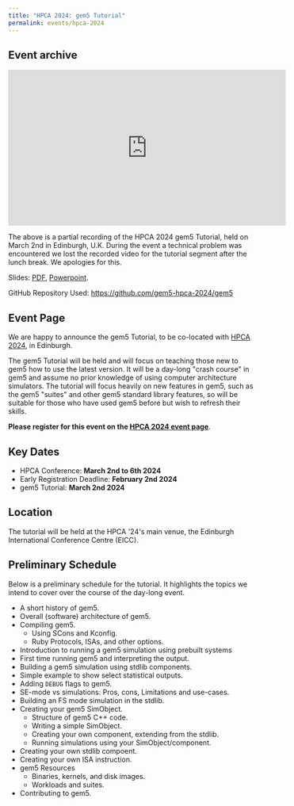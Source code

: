 ```yaml
---
title: "HPCA 2024: gem5 Tutorial"
permalink: events/hpca-2024
---
```

## Event archive

<iframe width="560" height="315" src="https://www.youtube.com/embed/m6u0gix9B3E" title="YouTube video player" frameborder="0" allow="accelerometer; autoplay; clipboard-write; encrypted-media; gyroscope; picture-in-picture; web-share" allowfullscreen></iframe>

The above is a partial recording of the HPCA 2024 gem5 Tutorial, held on March 2nd in Edinburgh, U.K.
During the event a technical problem was encountered we lost the recorded video for the tutorial segment after the lunch break.
We apologies for this.

Slides: [PDF](/assets/files/hpca2024-tutorial/gem5-tutorial-hpca-2024-slides.pdf), [Powerpoint](/assets/files/hpca2024-tutorial/gem5-tutorial-hpca-2024-slides.pptx).

GitHub Repository Used: <https://github.com/gem5-hpca-2024/gem5>

## Event Page

We are happy to announce the gem5 Tutorial, to be co-located with [HPCA 2024](https://hpca-conf.org/2024/), in Edinburgh.

The gem5 Tutorial will be held and will focus on teaching those new to gem5 how to use the latest version.
It will be a day-long "crash course" in gem5 and assume no prior knowledge of using computer architecture simulators.
The tutorial will focus heavily on new features in gem5, such as the gem5 "suites" and other gem5 standard library features, so will be suitable for those who have used gem5 before but wish to refresh their skills.

**Please register for this event on the [HPCA 2024 event page](https://hpca-conf.org/2024/)**.

## Key Dates

* HPCA Conference: **March 2nd to 6th 2024**
* Early Registration Deadline: **February 2nd 2024**
* gem5 Tutorial: **March 2nd 2024**

## Location

The tutorial will be held at the HPCA '24's main venue, the Edinburgh International Conference Centre (EICC).

## Preliminary Schedule

Below is a preliminary schedule for the tutorial.
It highlights the topics we intend to cover over the course of the day-long event.

* A short history of gem5.
* Overall (software) architecture of gem5.
* Compiling gem5.
  * Using SCons and Kconfig.
  * Ruby Protocols, ISAs, and other options.
* Introduction to running a gem5 simulation using prebuilt systems
* First time running gem5 and interpreting the output.
* Building a gem5 simulation using stdlib components.
* Simple example to show select statistical outputs.
* Adding `DEBUG` flags to gem5.
* SE-mode vs simulations: Pros, cons, Limitations and use-cases.
* Building an FS mode simulation in the stdlib.
* Creating your gem5 SimObject.
  * Structure of gem5 C++ code.
  * Writing a simple SimObject.
  * Creating your own component, extending from the stdlib.
  * Running simulations using your SimObject/component.
* Creating your own stdlib compoent.
* Creating your own ISA instruction.
* gem5 Resources
  * Binaries, kernels, and disk images.
  * Workloads and suites.
* Contributing to gem5.

